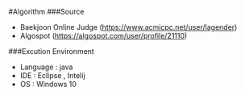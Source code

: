 #Algorithm
###Source 
- Baekjoon Online Judge (https://www.acmicpc.net/user/lagender)
- Algospot (https://algospot.com/user/profile/21110)

###Excution Environment
- Language : java
- IDE : Eclipse , Intelij
- OS : Windows 10
